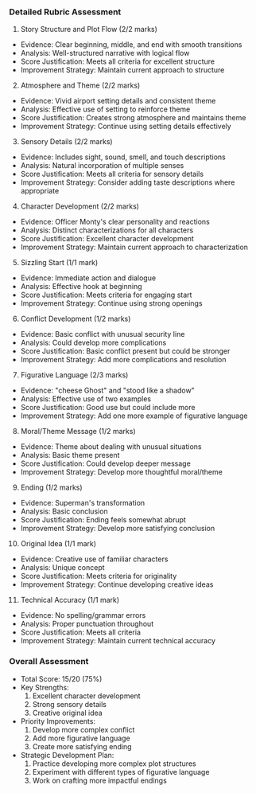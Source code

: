 ### Detailed Rubric Assessment

1. Story Structure and Plot Flow (2/2 marks)

- Evidence: Clear beginning, middle, and end with smooth transitions
- Analysis: Well-structured narrative with logical flow
- Score Justification: Meets all criteria for excellent structure
- Improvement Strategy: Maintain current approach to structure

2. Atmosphere and Theme (2/2 marks)

- Evidence: Vivid airport setting details and consistent theme
- Analysis: Effective use of setting to reinforce theme
- Score Justification: Creates strong atmosphere and maintains theme
- Improvement Strategy: Continue using setting details effectively

3. Sensory Details (2/2 marks)

- Evidence: Includes sight, sound, smell, and touch descriptions
- Analysis: Natural incorporation of multiple senses
- Score Justification: Meets all criteria for sensory details
- Improvement Strategy: Consider adding taste descriptions where appropriate

4. Character Development (2/2 marks)

- Evidence: Officer Monty's clear personality and reactions
- Analysis: Distinct characterizations for all characters
- Score Justification: Excellent character development
- Improvement Strategy: Maintain current approach to characterization

5. Sizzling Start (1/1 mark)

- Evidence: Immediate action and dialogue
- Analysis: Effective hook at beginning
- Score Justification: Meets criteria for engaging start
- Improvement Strategy: Continue using strong openings

6. Conflict Development (1/2 marks)

- Evidence: Basic conflict with unusual security line
- Analysis: Could develop more complications
- Score Justification: Basic conflict present but could be stronger
- Improvement Strategy: Add more complications and resolution

7. Figurative Language (2/3 marks)

- Evidence: "cheese Ghost" and "stood like a shadow"
- Analysis: Effective use of two examples
- Score Justification: Good use but could include more
- Improvement Strategy: Add one more example of figurative language

8. Moral/Theme Message (1/2 marks)

- Evidence: Theme about dealing with unusual situations
- Analysis: Basic theme present
- Score Justification: Could develop deeper message
- Improvement Strategy: Develop more thoughtful moral/theme

9. Ending (1/2 marks)

- Evidence: Superman's transformation
- Analysis: Basic conclusion
- Score Justification: Ending feels somewhat abrupt
- Improvement Strategy: Develop more satisfying conclusion

10. Original Idea (1/1 mark)

- Evidence: Creative use of familiar characters
- Analysis: Unique concept
- Score Justification: Meets criteria for originality
- Improvement Strategy: Continue developing creative ideas

11. Technical Accuracy (1/1 mark)

- Evidence: No spelling/grammar errors
- Analysis: Proper punctuation throughout
- Score Justification: Meets all criteria
- Improvement Strategy: Maintain current technical accuracy

### Overall Assessment

- Total Score: 15/20 (75%)
- Key Strengths:
  1. Excellent character development
  2. Strong sensory details
  3. Creative original idea
- Priority Improvements:
  1. Develop more complex conflict
  2. Add more figurative language
  3. Create more satisfying ending
- Strategic Development Plan:
  1. Practice developing more complex plot structures
  2. Experiment with different types of figurative language
  3. Work on crafting more impactful endings
